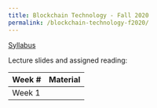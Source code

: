 ```yaml
---
title: Blockchain Technology - Fall 2020
permalink: /blockchain-technology-f2020/
---
```



[Syllabus]()

Lecture slides and assigned reading:

| Week #        | Material           |
|---------------|--------------------|
| Week 1        |                    |